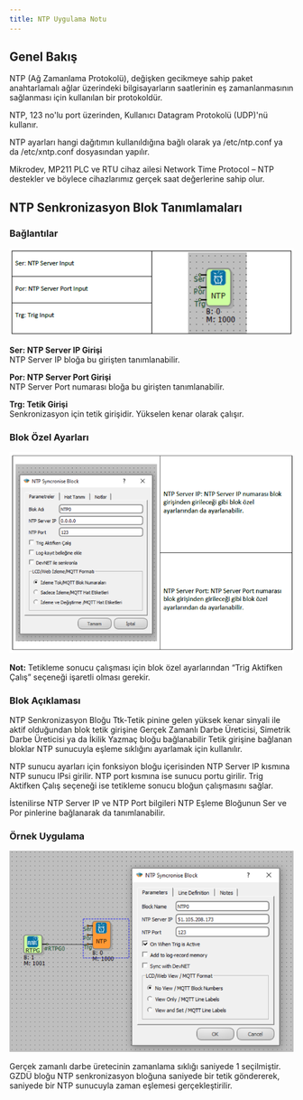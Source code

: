 ```yaml
---
title: NTP Uygulama Notu
---
```


## Genel Bakış

NTP (Ağ Zamanlama Protokolü), değişken gecikmeye sahip paket anahtarlamalı ağlar üzerindeki bilgisayarların saatlerinin eş zamanlanmasının sağlanması için kullanılan bir protokoldür. 

NTP, 123 no'lu port üzerinden, Kullanıcı Datagram Protokolü (UDP)'nü kullanır. 

NTP ayarları hangi dağıtımın kullanıldığına bağlı olarak ya /etc/ntp.conf ya da /etc/xntp.conf dosyasından yapılır. 

Mikrodev, MP211 PLC ve RTU cihaz ailesi Network Time Protocol – NTP destekler ve böylece cihazlarımız gerçek saat değerlerine sahip olur.

## NTP Senkronizasyon Blok Tanımlamaları

### Bağlantılar

<center>

![ntp1](/img/ntp1.png)

</center>

**Ser: NTP Server IP Girişi**   
NTP Server IP bloğa bu girişten tanımlanabilir.

**Por: NTP Server Port Girişi**    
NTP Server Port numarası bloğa bu girişten tanımlanabilir.

**Trg: Tetik Girişi**     
Senkronizasyon için tetik girişidir. Yükselen kenar olarak çalışır.

### Blok Özel Ayarları

<center>

![ntp4](/img/ntp4.png)

</center>

**Not:** Tetikleme sonucu çalışması için blok özel ayarlarından “Trig Aktifken Çalış” seçeneği işaretli olması gerekir.

### Blok Açıklaması

NTP Senkronizasyon Bloğu Ttk-Tetik pinine gelen yüksek kenar sinyali ile aktif olduğundan blok tetik girişine Gerçek Zamanlı Darbe Üreticisi, Simetrik Darbe Üreticisi ya da İkilik Yazmaç bloğu bağlanabilir Tetik girişine bağlanan bloklar NTP sunucuyla eşleme sıklığını ayarlamak için kullanılır.

NTP sunucu ayarları için fonksiyon bloğu içerisinden NTP Server IP kısmına NTP sunucu IPsi girilir. NTP port kısmına ise sunucu portu girilir. Trig Aktifken Çalış seçeneği ise tetikleme sonucu bloğun çalışmasını sağlar.

İstenilirse NTP Server IP ve NTP Port bilgileri NTP Eşleme Bloğunun Ser ve Por pinlerine bağlanarak da tanımlanabilir.

### Örnek Uygulama

<center>

![ntp3](/img/ntp3.png)

</center>

Gerçek zamanlı darbe üretecinin zamanlama sıklığı saniyede 1 seçilmiştir. GZDÜ bloğu NTP senkronizasyon bloğuna saniyede bir tetik göndererek, saniyede bir NTP sunucuyla zaman eşlemesi gerçekleştirilir.




































